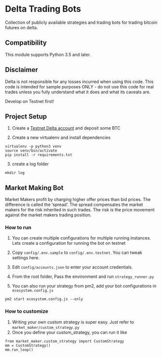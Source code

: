 # Delta Trading Bots

Collection of publicly available strategies and trading bots for trading bitcoin futures on delta.

## Compatibility

This module supports Python 3.5 and later.

## Disclaimer

Delta is not responsible for any losses incurred when using this code. This code is intended for sample purposes ONLY - do not use this code for real trades unless you fully understand what it does and what its caveats are.

Develop on Testnet first!

## Project Setup

1.  Create a [Testnet Delta account](https://testnet.delta.exchange) and deposit some BTC

2.  Create a new virtualenv and install dependencies

```
virtualenv -p python3 venv
source venv/bin/activate
pip install -r requirements.txt
```

3.  create a log folder

```
mkdir log
```

## Market Making Bot

Market Makers profit by charging higher offer prices than bid prices. The difference is called the ‘spread’. The spread compensates the market makers for the risk inherited in such trades. The risk is the price movement against the market makers trading position.

### How to run

1.  You can create multiple configurations for multiple running instances. Lets create a configuration for running the bot on testnet

2.  Copy `config/.env.sample` to `config/.env.testnet`. You can tweak settings here.

3.  Edit `config/accounts.json` to enter your account credentials.

4.  From the root folder, Pass the environment and run `strategy_runner.py` 

5.  You can also run your strategy from pm2, add your bot configurations in `ecosystem.config.js` 
```
pm2 start ecosystem.config.js --only
```

### How to customize

1.  Writing your own custom strategy is super easy. Just refer to `market_maker/custom_strategy.py`
2.  Once you define your custom_strategy, you can run it like

```
from market_maker.custom_strategy import CustomStrategy
mm = CustomStrategy()
mm.run_loop()
```
